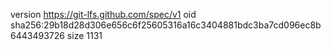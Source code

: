 version https://git-lfs.github.com/spec/v1
oid sha256:29b18d28d306e656c6f25605316a16c3404881bdc3ba7cd096ec8b6443493726
size 1131
